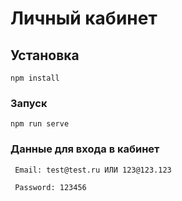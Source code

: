 # Личный кабинет

## Установка
```
npm install
```

### Запуск
```
npm run serve
```


### Данные для входа в кабинет
```
 Email: test@test.ru ИЛИ 123@123.123 
```
```
 Password: 123456
```
